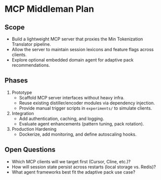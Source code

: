 # MCP Middleman Plan

## Scope

- Build a lightweight MCP server that proxies the Min Tokenization Translator pipeline.
- Allow the server to maintain session lexicons and feature flags across clients.
- Explore optional embedded domain agent for adaptive pack recommendations.

## Phases

1. Prototype
    - Scaffold MCP server interfaces without heavy infra.
    - Reuse existing distiller/encoder modules via dependency injection.
    - Provide manual trigger scripts in `experiments/` to simulate clients.
2. Integration
    - Add authentication, caching, and logging.
    - Evaluate agent enhancements (pattern tuning, pack rotation).
3. Production Hardening
    - Dockerize, add monitoring, and define autoscaling hooks.

## Open Questions

- Which MCP clients will we target first (Cursor, Cline, etc.)?
- How will session state persist across restarts (local storage vs. Redis)?
- What agent frameworks best fit the adaptive pack use case?
